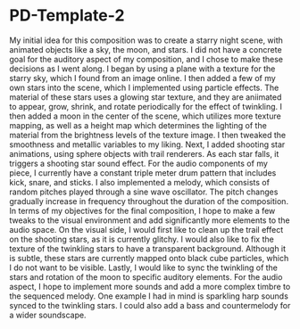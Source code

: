 # PD-Template-2
 
   My initial idea for this composition was to create a starry night scene, with animated objects like a sky, the moon, and stars. I did not have a concrete goal for the auditory aspect of my composition, and I chose to make these decisions as I went along. 
   I began by using a plane with a texture for the starry sky, which I found from an image online. I then added a few of my own stars into the scene, which I implemented using particle effects. The material of these stars uses a glowing star texture, and they are aniimated to appear, grow, shrink, and rotate periodically for the effect of twinkling. I then added a moon in the center of the scene, which utilizes more texture mapping, as well as a height map which determines the lighting of the material from the brightness levels of the texture image. I then tweaked the smoothness and metallic variables to my liking. Next, I added shooting star animations, using sphere objects with trail renderers. As each star falls, it triggers a shooting star sound effect.
   For the audio components of my piece, I currently have a constant triple meter drum pattern that includes kick, snare, and sticks. I also implemented a melody, which consists of random pitches played through a sine wave oscillator. The pitch changes gradually increase in frequency throughout the duration of the composition.
   In terms of my objectives for the final composition, I hope to make a few tweaks to the visual environment and add significantly more elements to the audio space. On the visual side, I would first like to clean up the trail effect on the shooting stars, as it is currently glitchy. I would also like to fix the texture of the twinkling stars to have a transparent background. Although it is subtle, these stars are currently mapped onto black cube particles, which I do not want to be visible. Lastly, I would like to sync the twinkling of the stars and rotation of the moon to specific auditory elements.
   For the audio aspect, I hope to implement more sounds and add a more complex timbre to the sequenced melody. One example I had in mind is sparkling harp sounds synced to the twinkling stars. I could also add a bass and countermelody for a wider soundscape.
